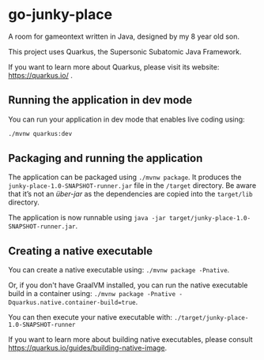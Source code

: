 # go-junky-place

A room for gameontext written in Java, designed by my 8 year old son.

This project uses Quarkus, the Supersonic Subatomic Java Framework.

If you want to learn more about Quarkus, please visit its website: https://quarkus.io/ .

## Running the application in dev mode

You can run your application in dev mode that enables live coding using:

```bash
./mvnw quarkus:dev
```

## Packaging and running the application

The application can be packaged using `./mvnw package`.
It produces the `junky-place-1.0-SNAPSHOT-runner.jar` file in the `/target` directory.
Be aware that it’s not an _über-jar_ as the dependencies are copied into the `target/lib` directory.

The application is now runnable using `java -jar target/junky-place-1.0-SNAPSHOT-runner.jar`.

## Creating a native executable

You can create a native executable using: `./mvnw package -Pnative`.

Or, if you don't have GraalVM installed, you can run the native executable build in a container using: `./mvnw package -Pnative -Dquarkus.native.container-build=true`.

You can then execute your native executable with: `./target/junky-place-1.0-SNAPSHOT-runner`

If you want to learn more about building native executables, please consult https://quarkus.io/guides/building-native-image.
